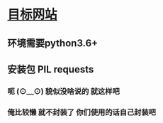 

#  [目标网站](http://bulletin.cebpubservice.com/)

##  环境需要python3.6+  
##  安装包   PIL    requests





###  呃  (⊙﹏⊙)  貌似没啥说的  就这样吧  
###  俺比较懒  就不封装了   你们使用的话自己封装吧